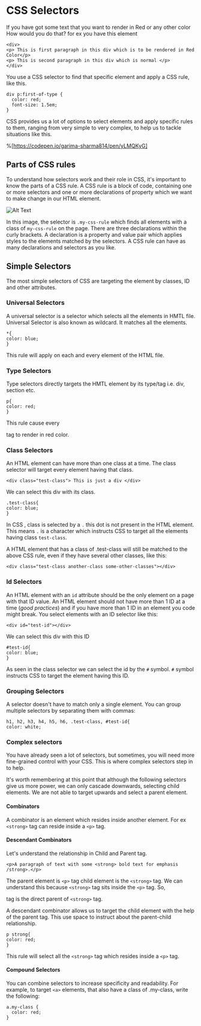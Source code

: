 # CSS Selectors

If you have got some text that you want to render in Red or any other color How would you do that?
for ex you have this element

```
<div>
<p> This is first paragraph in this div which is to be rendered in Red Color</p>
<p> This is second paragraph in this div which is normal </p>
</div>
```
You use a CSS selector to find that specific element and apply a CSS rule, like this.

```
div p:first-of-type {
  color: red;
  font-size: 1.5em;
}
```
CSS provides us a lot of options to select elements and apply specific rules to them, ranging from very simple to very complex, to help us to tackle situations like this.

%[https://codepen.io/garima-sharma814/pen/yLMQKyG]

## Parts of CSS rules 
To understand how selectors work and their role in CSS, it's important to know the parts of a CSS rule. A CSS rule is a block of code, containing one or more selectors and one or more declarations of property which we want to make change in our HTML element.

![Alt Text](https://dev-to-uploads.s3.amazonaws.com/uploads/articles/vwp7i6rfhvc9sbiwf3e7.png)

In this image, the selector is `.my-css-rule` which finds all elements with a class of `my-css-rule` on the page. There are three declarations within the curly brackets. A declaration is a property and value pair which applies styles to the elements matched by the selectors. A CSS rule can have as many declarations and selectors as you like.

## Simple Selectors
The most simple selectors of CSS are targeting the element by classes, ID and other attributes.

### Universal Selectors 
A universal selector is a selector which selects all the elements in HMTL file. Universal Selector is also known as wildcard. It matches all the elements.

```
*{
color: blue;
}
```

This rule will apply on each and every element of the HTML file.

### Type Selectors
Type selectors directly targets the HMTL element by its type/tag i.e. div, section etc.

```
p{
color: red;
}
``` 
This rule cause every <p> tag to render in red color.

### Class Selectors
An HTML element can have more than one class at a time. The class selector will target every element having that class.

```
<div class="test-class"> This is just a div </div>
```
We can select this div with its class.

```
.test-class{
color: blue;
}
```
In CSS , class is selected by a `.` this dot is not present in the HTML element. This means `.` is a character which instructs CSS to target all the elements having class `test-class`.

A HTML element that has a class of .test-class will still be matched to the above CSS rule, even if they have several other classes, like this:
```
<div class="test-class another-class some-other-classes"></div>
```
### Id Selectors

An HTML element with an `id` attribute should be the only element on a page with that ID value. An HTML element should not have more than 1 ID at a time (_good practices_) and if you have more than 1 ID in an element you code might break. You select elements with an ID selector like this:
```
<div id="test-id"></div>
```
We can select this div with this ID 

```
#test-id{
color: blue;
}
```
As seen in the class selector we can select the id by the `#` symbol. `#` symbol instructs CSS to target the element having this ID.

### Grouping Selectors
A selector doesn't have to match only a single element. You can group multiple selectors by separating them with commas:

```
h1, h2, h3, h4, h5, h6, .test-class, #test-id{
color: white;
```
### Complex selectors
You have already seen a lot of selectors, but sometimes, you will need more fine-grained control with your CSS. This is where complex selectors step in to help.

It's worth remembering at this point that although the following selectors give us more power, we can only cascade downwards, selecting child elements. We are not able to target upwards and select a parent element.

#### Combinators 
A combinator is an element which resides inside another element. For ex `<strong>` tag can reside inside a `<p>` tag. 

#### Descendant Combinators
Let's understand the relationship in Child and Parent tag. 

```
<p>A paragraph of text with some <strong> bold text for emphasis /strong>.</p>
```
The parent element is `<p>` tag child element is the `<strong>` tag. We can understand this because `<strong>` tag sits inside the `<p>` tag. So, <p> tag is the direct parent of `<strong>` tag.

A descendant combinator allows us to target the child element with the help of the parent tag. This use space to instruct about the parent-child relationship.

```
p strong{
color: red;
}
```

This rule will select all the `<strong>` tag which resides inside a `<p>` tag. 

#### Compound Selectors
You can combine selectors to increase specificity and readability. For example, to target `<a>` elements, that also have a class of .my-class, write the following:

```
a.my-class {
  color: red;
}
```